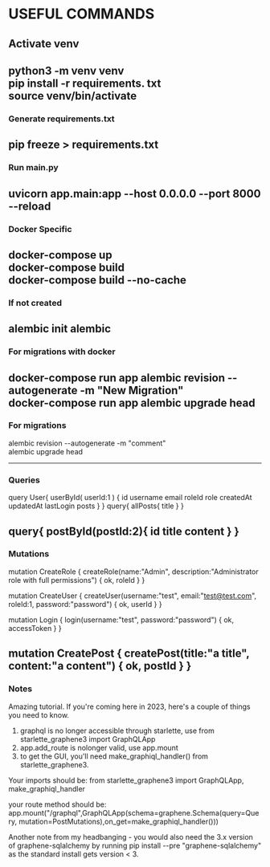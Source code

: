 # USEFUL COMMANDS

## Activate venv
python3 -m venv venv
<br>
pip install -r requirements. txt
<br>
source venv/bin/activate
---
### Generate requirements.txt
pip freeze > requirements.txt 
---
### Run main.py
uvicorn app.main:app --host 0.0.0.0 --port 8000 --reload
---
### Docker Specific
docker-compose up
<br>
docker-compose build
<br>
docker-compose build --no-cache
---
### If not created
alembic init alembic
---
### For migrations with docker
docker-compose run app alembic revision --autogenerate -m "New Migration"
<br>
docker-compose run app alembic upgrade head
<br>
---
### For migrations 
alembic revision --autogenerate -m "comment"
<br>
alembic upgrade head

---
### Queries
query User{
  userById(
    userId:1
  ) {
    id
    username
    email
	roleId
    role
    createdAt
    updatedAt
    lastLogin
    posts
  }
}
query{ allPosts{ title } }

query{ postById(postId:2){ id title content } }
---
### Mutations
mutation CreateRole {
    createRole(name:"Admin", description:"Administrator role with full permissions") {
        ok,
        roleId
    }
}

mutation CreateUser {
    createUser(username:"test", email:"test@test.com", roleId:1, password:"password") {
        ok,
        userId
    }
}


mutation Login {
    login(username:"test", password:"password") {
        ok,
        accessToken
    }
}

mutation CreatePost {
    createPost(title:"a title", content:"a content") {
        ok,
        postId
    }
}
---
### Notes
Amazing tutorial.
If you're coming here in 2023, here's a couple of things you need to know.
1. graphql is no longer accessible through starlette, use from starlette_graphene3 import GraphQLApp
2. app.add_route is nolonger valid, use app.mount
3. to get the GUI, you'll need make_graphiql_handler() from starlette_graphene3.

Your imports should be: 
from starlette_graphene3 import GraphQLApp, make_graphiql_handler

your route method should be:
app.mount("/graphql",GraphQLApp(schema=graphene.Schema(query=Query, mutation=PostMutations),on_get=make_graphiql_handler()))

Another note from my headbanging - you would also need the 3.x version of graphene-sqlalchemy by running pip install --pre "graphene-sqlalchemy" as the standard install gets version < 3.
